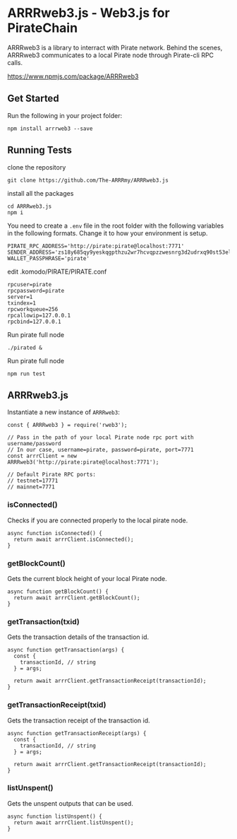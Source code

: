 # ARRRweb3.js - Web3.js for PirateChain

ARRRweb3 is a library to interract with Pirate network. Behind the scenes, ARRRweb3 communicates to a local Pirate node through Pirate-cli RPC calls.

https://www.npmjs.com/package/ARRRweb3

## Get Started
Run the following in your project folder:

	npm install arrrweb3 --save

## Running Tests

clone the repository
```
git clone https://github.com/The-ARRRmy/ARRRweb3.js
``` 

install all the packages
```
cd ARRRweb3.js
npm i
``` 

You need to create a `.env` file in the root folder with the following variables in the following formats. Change it to how your environment is setup.
```
PIRATE_RPC_ADDRESS='http://pirate:pirate@localhost:7771'
SENDER_ADDRESS='zs18y685qy9yeskqgpthzu2wr7hcvqpzzwesnrg3d2udrxq90st53elg07qmx4j5hnnv6mjwaap7yy'
WALLET_PASSPHRASE='pirate'
``` 

edit .komodo/PIRATE/PIRATE.conf 
```
rpcuser=pirate
rpcpassword=pirate
server=1
txindex=1
rpcworkqueue=256
rpcallowip=127.0.0.1
rpcbind=127.0.0.1
```

Run pirate full node
```
./pirated &
```

Run pirate full node
```
npm run test
``` 

## ARRRweb3.js
Instantiate a new instance of `ARRRweb3`: 
```
const { ARRRweb3 } = require('rweb3');

// Pass in the path of your local Pirate node rpc port with username/password
// In our case, username=pirate, password=pirate, port=7771
const arrrClient = new ARRRweb3('http://pirate:pirate@localhost:7771');

// Default Pirate RPC ports:
// testnet=17771
// mainnet=7771
```

### isConnected()
Checks if you are connected properly to the local pirate node.
```
async function isConnected() {
  return await arrrClient.isConnected();
}
```

### getBlockCount()
Gets the current block height of your local Pirate node.
```
async function getBlockCount() {
  return await arrrClient.getBlockCount();
}
```

### getTransaction(txid)
Gets the transaction details of the transaction id.
```
async function getTransaction(args) {
  const {
    transactionId, // string
  } = args;

  return await arrrClient.getTransactionReceipt(transactionId);
}
```

### getTransactionReceipt(txid)
Gets the transaction receipt of the transaction id.
```
async function getTransactionReceipt(args) {
  const {
    transactionId, // string
  } = args;

  return await arrrClient.getTransactionReceipt(transactionId);
}
```

### listUnspent()
Gets the unspent outputs that can be used.
```
async function listUnspent() {
  return await arrrClient.listUnspent();
}
```

